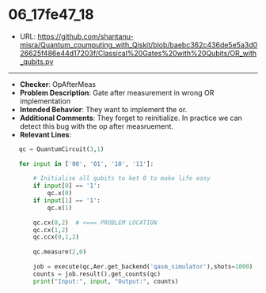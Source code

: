# 06_17fe47_18
 - URL: https://github.com/shantanu-misra/Quantum_coumputing_with_Qiskit/blob/baebc362c436de5e5a3d026625f486e44d17203f/Classical%20Gates%20with%20Qubits/OR_with_qubits.py
---
 - **Checker**: OpAfterMeas
 - **Problem Description**: Gate after measurement in wrong OR implementation
 - **Intended Behavior**: They want to implement the or.
 - **Additional Comments**: They forget to reinitialize. In practice we can detect this bug with the op after measruement.
 - **Relevant Lines**:
```python
   qc = QuantumCircuit(3,1)
   
   for input in ['00', '01', '10', '11']:
   
       # Initialise all qubits to ket 0 to make life easy
       if input[0] == '1':
           qc.x(0)
       if input[1] == '1':
           qc.x(1)
   
       qc.cx(0,2)  # <=== PROBLEM LOCATION
       qc.cx(1,2)
       qc.ccx(0,1,2)
   
       qc.measure(2,0)
   
       job = execute(qc,Aer.get_backend('qasm_simulator'),shots=1000)
       counts = job.result().get_counts(qc)
       print("Input:", input, "Output:", counts)
```